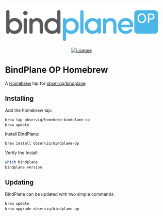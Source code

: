 <p align="center"><img src="assets/bindplaneop.png?raw=true"></p>

<center>

[![License](https://img.shields.io/badge/License-Apache_2.0-blue.svg)](https://opensource.org/licenses/Apache-2.0)

</center>

# BindPlane OP Homebrew

A [Homebrew](https://brew.sh/) tap for [observiq/bindplane](https://github.com/observIQ/bindplane-op).

## Installing


Add the homebrew tap:

```bash
brew tap observiq/homebrew-bindplane-op
brew update
```

Install BindPlane:

```bash
brew install observiq/bindplane-op
```

Verify the Install:

```bash
which bindplane
bindplane version
```

## Updating

BindPlane can be updated with two simple commands:

```bash
brew update
brew upgrade observiq/bindplane-op
```
